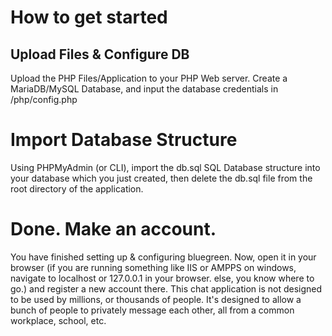 # How to get started

## Upload Files & Configure DB

Upload the PHP Files/Application to your PHP Web server. Create a MariaDB/MySQL Database, and input the database credentials in /php/config.php


# Import Database Structure

Using PHPMyAdmin (or CLI), import the db.sql SQL Database structure into your database which you just created, then delete the db.sql file from the root directory of the application.

# Done. Make an account.

You have finished setting up & configuring bluegreen. Now, open it in your browser (if you are running something like IIS or AMPPS on windows, navigate to localhost or 127.0.0.1 in your browser. else, you know where to go.) and register a new account there. This chat application is not designed to be used by millions, or thousands of people. It's designed to allow a bunch of people to privately message each other, all from a common workplace, school, etc.


